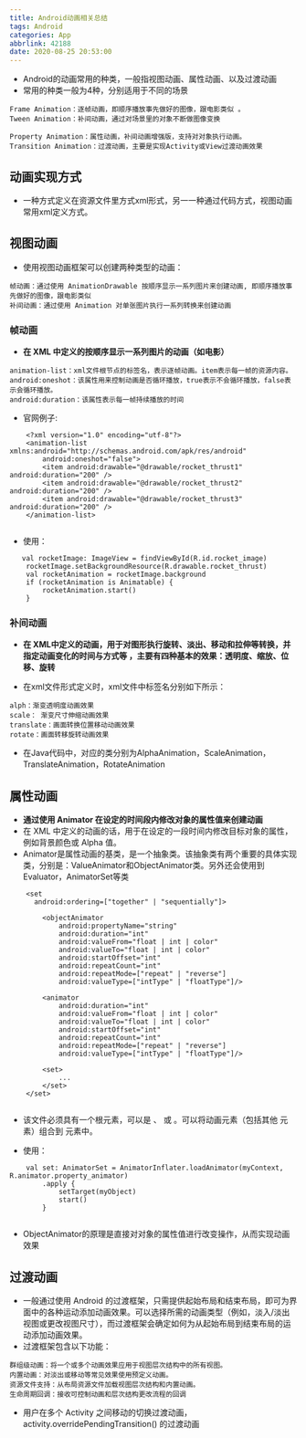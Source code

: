 ```yaml
---
title: Android动画相关总结
tags: Android
categories: App
abbrlink: 42188
date: 2020-08-25 20:53:00
---
```



- Android的动画常用的种类，一般指视图动画、属性动画、以及过渡动画
- 常用的种类一般为4种，分别适用于不同的场景

```
Frame Animation：逐帧动画，即顺序播放事先做好的图像，跟电影类似 。
Tween Animation：补间动画，通过对场景里的对象不断做图像变换 

Property Animation：属性动画，补间动画增强版，支持对对象执行动画。
Transition Animation：过渡动画，主要是实现Activity或View过渡动画效果
```

## 动画实现方式
- 一种方式定义在资源文件里方式xml形式，另一一种通过代码方式，视图动画常用xml定义方式。

## 视图动画
- 使用视图动画框架可以创建两种类型的动画：

```
帧动画：通过使用 AnimationDrawable 按顺序显示一系列图片来创建动画, 即顺序播放事先做好的图像，跟电影类似 
补间动画：通过使用 Animation 对单张图片执行一系列转换来创建动画

```

### 帧动画
-  **在 XML 中定义的按顺序显示一系列图片的动画（如电影）**

```
animation-list：xml文件根节点的标签名，表示逐帧动画。item表示每一帧的资源内容。
android:oneshot：该属性用来控制动画是否循环播放，true表示不会循环播放，false表示会循环播放。
android:duration：该属性表示每一帧持续播放的时间
```

- 官网例子:

```
    <?xml version="1.0" encoding="utf-8"?>
    <animation-list xmlns:android="http://schemas.android.com/apk/res/android"
        android:oneshot="false">
        <item android:drawable="@drawable/rocket_thrust1" android:duration="200" />
        <item android:drawable="@drawable/rocket_thrust2" android:duration="200" />
        <item android:drawable="@drawable/rocket_thrust3" android:duration="200" />
    </animation-list>
    
```

- 使用：

```
   val rocketImage: ImageView = findViewById(R.id.rocket_image)
    rocketImage.setBackgroundResource(R.drawable.rocket_thrust)
    val rocketAnimation = rocketImage.background
    if (rocketAnimation is Animatable) {
        rocketAnimation.start()
    } 
```

### 补间动画
- **在 XML中定义的动画，用于对图形执行旋转、淡出、移动和拉伸等转换，并指定动画变化的时间与方式等 ，主要有四种基本的效果：透明度、缩放、位移、旋转**

- 在xml文件形式定义时，xml文件中标签名分别如下所示：

```
alph：渐变透明度动画效果
scale： 渐变尺寸伸缩动画效果
translate：画面转换位置移动动画效果
rotate：画面转移旋转动画效果
```

- 在Java代码中，对应的类分别为AlphaAnimation，ScaleAnimation，TranslateAnimation，RotateAnimation

## 属性动画 
 - **通过使用 Animator 在设定的时间段内修改对象的属性值来创建动画**
 - 在 XML 中定义的动画的话，用于在设定的一段时间内修改目标对象的属性，例如背景颜色或 Alpha 值。
- Animator是属性动画的基类，是一个抽象类。该抽象类有两个重要的具体实现类，分别是：ValueAnimator和ObjectAnimator类。另外还会使用到Evaluator，AnimatorSet等类

```
    <set
      android:ordering=["together" | "sequentially"]>

        <objectAnimator
            android:propertyName="string"
            android:duration="int"
            android:valueFrom="float | int | color"
            android:valueTo="float | int | color"
            android:startOffset="int"
            android:repeatCount="int"
            android:repeatMode=["repeat" | "reverse"]
            android:valueType=["intType" | "floatType"]/>

        <animator
            android:duration="int"
            android:valueFrom="float | int | color"
            android:valueTo="float | int | color"
            android:startOffset="int"
            android:repeatCount="int"
            android:repeatMode=["repeat" | "reverse"]
            android:valueType=["intType" | "floatType"]/>

        <set>
            ...
        </set>
    </set>
    
```

- 该文件必须具有一个根元素，可以是 <set>、<objectAnimator> 或 <valueAnimator>。可以将动画元素（包括其他 <set> 元素）组合到 <set> 元素中。

- 使用：

```
    val set: AnimatorSet = AnimatorInflater.loadAnimator(myContext, R.animator.property_animator)
        .apply {
            setTarget(myObject)
            start()
        }
    
```
- ObjectAnimator的原理是直接对对象的属性值进行改变操作，从而实现动画效果 

## 过渡动画
- 一般通过使用 Android 的过渡框架，只需提供起始布局和结束布局，即可为界面中的各种运动添加动画效果。可以选择所需的动画类型（例如，淡入/淡出视图或更改视图尺寸），而过渡框架会确定如何为从起始布局到结束布局的运动添加动画效果。
- 过渡框架包含以下功能：

```
群组级动画：将一个或多个动画效果应用于视图层次结构中的所有视图。
内置动画：对淡出或移动等常见效果使用预定义动画。
资源文件支持：从布局资源文件加载视图层次结构和内置动画。
生命周期回调：接收可控制动画和层次结构更改流程的回调
```

- 用户在多个 Activity 之间移动的切换过渡动画， activity.overridePendingTransition() 的过渡动画